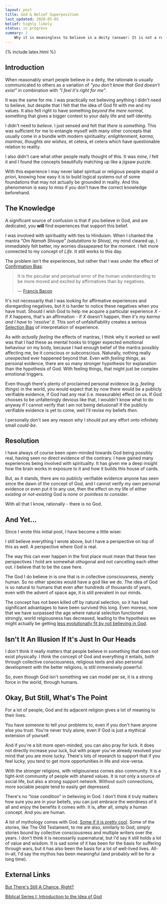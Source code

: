 ```yaml
---
layout: post
title: God & Belief Superposition
last_updated: 2020-05-05
belief: highly likely
status: in progress
summary: |
    Why it is meaningless to believe in a deity (answer: It is not a reliably accurate model of reality!) and how I reached this understanding. Also, paradoxically, how I still believe in god.
---
```

{% include latex.html %}

## Introduction

When reasonably smart people believe in a deity, the rationale is usually communicated to others as a variation of _"you don't know that God doesn't exist"_ in combination with _"I feel it's right for me"_. 

It was the same for me. I was practically not believing anything I didn't need to believe, but despite that I felt that the idea of God fit with me and my values. It also felt right to have something _beyond the mere normal_, something that gives a bigger context to your daily life and self-identity.

I didn't need to _believe_. I just sensed and felt that _there is something_. This was sufficient for me to entangle myself with many other concepts that usually come in a bundle with modern spirituality: _enlightenment_, _karma_, _mantras_, _thoughts are wishes_, et cetera, et cetera which have questionable relation to reality.

I also didn't care what other people really thought of this. It was _mine_, _I_ felt it and I found the concepts beautifully matching up like a jigsaw puzzle. 

With this experience I may never label spiritual or religious people stupid _a priori_, knowing how easy it is to build logical systems out of some foundations that may not actually be grounded in reality. And this phenomenon is easy to miss if you don't have the correct knowledge beforehand.

## The Knowledge

A significant source of confusion is that if you believe in God, and are dedicated, you **will** find experiences that support this belief.

I was involved with spirituality with ties to Hinduism. When I chanted the mantra _"Om Namah Shivaya" (salutations to Shiva)_, my mind cleared up, I immediately felt better, my worries dissapeared for the moment. I felt more connected to my concept of _Life_. It still works to this day.

The problem isn't the experiences, but rather that I was under the effect of [Confirmation Bias](https://en.wikipedia.org/wiki/Confirmation_bias):

> It is the peculiar and perpetual error of the human understanding to be more moved and excited by affirmatives than by negatives. 
>
> &mdash; [Francis Bacon](https://en.wikipedia.org/wiki/Francis_Bacon)

It's not necessarily that I was looking for affirmative experiences and disregarding negatives, but it is harder to notice these negatives when you have trust. Should I wish God to help me acquire a particular experience _X_ - if _X_ happens, that's an affirmation - if _X_ doesn't happen, then _it's my karma and I have to 'resolve' it_. This sort of unfalsifiability creates a serious [Selection Bias](https://en.wikipedia.org/wiki/Selection_bias) of interpretation of experience.

As with _actually feeling_ the effects of mantras, I think why it worked so well was that I had these as mental hooks to trigger expected emotional behaviour on my body, because I had enough belief of the mantra possibly affecting me, be it conscious or subconscious. Naturally, nothing really unexpected ever happened beyond that. Even with _feeling things_, as personal evidence, there are so many stronger hypothesis for explanation than the hypothesis of God. With feeling things, that might just be complex emotional triggers.

Even though there's plenty of proclaimed personal evidence (e.g. _feeling things_) in the world, you would expect that by now there would be a publicly verifiable evidence, if God had any real (i.e. measurable) effect on us. If God chooses to be unfalteringly devious like that, I wouldn't know what to do anyway if I cannot verify that I am not being delusional! If the publicly verifiable evidence is yet to come, well I'll revise my beliefs _then_. 

I personally don't see any reason why I should put any effort onto infinitely small _could-be_.

## Resolution

I have always of course been open-minded towards God being possibly real, having seen no direct evidence of the contrary. I have gained many experiences being involved with spirituality. It has given me a deep insight how the brain works in exposure to it and how it builds this house of cards.

But, as it stands, there are no publicly verifiable evidence anyone has seen since the dawn of the concept of God, and I cannot verify my own personal evidence or even put it to any use, then the effect on my life of either _existing_ or _not-existing_ God is _none_ or _pointless to consider_.

With all that I know, rationally - there is no God.

## And Yet...

Since I wrote this initial post, I have become a little wiser. 

I still believe everything I wrote above, but I have a perspective on top of this as well. A perspective where God is real.

The way this can ever happen in the first place must mean that these two perspectives I hold are somewhat othogonal and not cancelling each other out. I believe that to be the case here.

The God I do believe in is one that is in collective consciousness, merely human. So no other species would have a god like we do. The idea of God is so natural to humans that even after hundreds of thousands of years, even with the advent of space age, it is still prevalent in our minds. 

The concept has not been killed off by natural selection, so it has had significant advantages to have been survived this long. Even moreso, now that we have surpassed the age where natural selection functioned strongly, world relgiousness has decreased, leading to the hypothesis we might actually be getting [less evolutionally fit by not believing in God](https://www.newsweek.com/atheism-intelligence-religion-evolution-instinct-natural-selection-610982).


## Isn't It An Illusion If It's Just In Our Heads

I don't think it really matters that people believe in something that does not exist physically. I think the concept of God and everything it entails, both through collective consciousness, religious texts and also personal development with the better religions, is still immensively powerful. 

So, even though God isn't something we can model per se, it is a strong force in the world, through humans.

## Okay, But Still, What's The Point

For a lot of people, God and its adjacent religion gives a lot of meaning to their lives. 

You have someone to tell your problems to, even if you don't have anyone else you trust. You're never truly alone, even if God is just a mythical extension of yourself.

And if you're a bit more open-minded, you can also pray for luck. It does not directly increase your luck, but with prayer you've already resolved your mind that you are more lucky. There's lots of research to support that if you feel lucky, you tend to get more opportunities in life and vice-versa. 

With the stronger religions, with religiousness comes also community. It is a tight-knit community of people with shared values. It is not only a source of social life, but also a strong support network. Without such connections, more sociable people tend to easily get depressed.

There's no "lose condition" in believing in God. I don't think it truly matters how sure you are in your beliefs, you can just embrace the weirdness of it all and enjoy the benefits it comes with. It is, after all, simply a human concept. And you are human.

A lot of mythology comes with God. [Some if it is pretty cool](https://www.youtube.com/watch?v=f-wWBGo6a2w). Some of the stories, like The Old Testament, to me are also, similarly to God, simply stories bound by collective consciousness and multiple writers over the years. I don't think it is necessarily supernatural, but I'd say it still holds a lot of value and wisdom. It is sad some of it has been for the basis for suffering through wars, but it has also been the basis for a lot of well-lived lives. All-in-all, I'd say the mythos has been meaningful (and probably will be for a long time). 


## External Links

[But There's Still A Chance, Right?](http://lesswrong.com/lw/ml/but_theres_still_a_chance_right/)

[Biblical Series I: Introduction to the Idea of God](https://www.youtube.com/watch?v=f-wWBGo6a2w)



